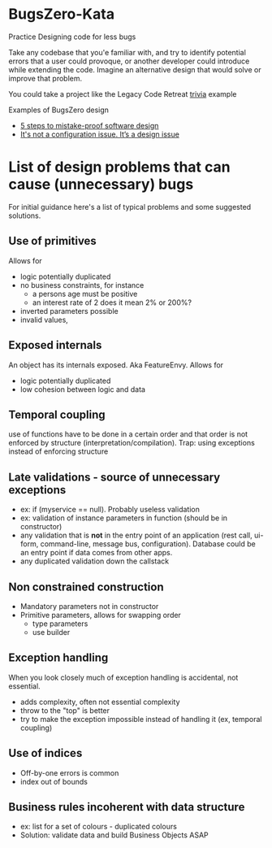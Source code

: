 # BugsZero-Kata
Practice Designing code for less bugs 

Take any codebase that you'e familiar with, and try to identify potential errors that a user could provoque,
or another developer could introduce while extending the code. Imagine an alternative design that would solve or improve that problem.

You could take a project like the Legacy Code Retreat [trivia](https://github.com/jbrains/trivia) example

Examples of BugsZero design
* [5 steps to mistake-proof software design](http://mozaicworks.com/blog/5-steps-to-mistake-proof-software-design/)
* [It's not a configuration issue. It’s a design issue](http://martinsson-johan.blogspot.fr/2016/06/its-not-configuration-issue-its-design.html)

# List of design problems that can cause (unnecessary) bugs
For initial guidance here's a list of typical problems and some suggested solutions.

## Use of primitives 
Allows for
* logic potentially duplicated
* no business constraints, for instance  
  * a persons age must be positive
  * an interest rate of 2 does it mean 2% or 200%?
* inverted parameters possible
* invalid values,

## Exposed internals
An object has its internals exposed. Aka FeatureEnvy. Allows for
* logic potentially duplicated
* low cohesion between logic and data

## Temporal coupling
use of functions have to be done in a certain order and that order is not enforced by structure (interpretation/compilation). Trap: using exceptions instead of enforcing structure

## Late validations - source of unnecessary exceptions
* ex: if (myservice == null). Probably useless validation
* ex: validation of instance parameters in function (should be in constructor)
* any validation that is **not** in the entry point of an application (rest call, ui-form, command-line, message bus, configuration). Database could be an entry point if data comes from other apps.
* any duplicated validation down the callstack

## Non constrained construction
* Mandatory parameters not in constructor
* Primitive parameters, allows for swapping order
  * type parameters
  * use builder

## Exception handling
When you look closely much of exception handling is accidental, not essential.
* adds complexity, often not essential complexity
* throw to the "top" is better
* try to make the exception impossible instead of handling it (ex, temporal coupling)

## Use of indices 
* Off-by-one errors is common
* index out of bounds

## Business rules incoherent with data structure
* ex: list for a set of colours - duplicated colours
* Solution: validate data and build Business Objects ASAP
